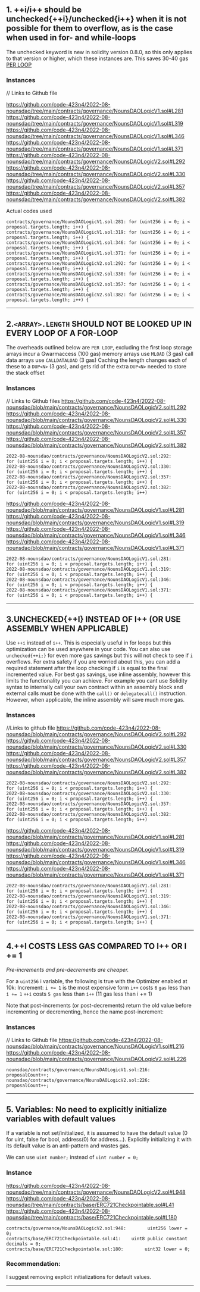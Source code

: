 ## 1. ++i/i++ should be unchecked{++i}/unchecked{i++} when it is not possible for them to overflow, as is the case when used in for- and while-loops

The unchecked keyword is new in solidity version 0.8.0, so this only applies to that version or higher, which these instances are. This saves 30-40 gas [PER LOOP](https://gist.github.com/hrkrshnn/ee8fabd532058307229d65dcd5836ddc#the-increment-in-for-loop-post-condition-can-be-made-unchecked)
### Instances
// Links to Github file

https://github.com/code-423n4/2022-08-nounsdao/tree/main/contracts/governance/NounsDAOLogicV1.sol#L281
https://github.com/code-423n4/2022-08-nounsdao/tree/main/contracts/governance/NounsDAOLogicV1.sol#L319
https://github.com/code-423n4/2022-08-nounsdao/tree/main/contracts/governance/NounsDAOLogicV1.sol#L346
https://github.com/code-423n4/2022-08-nounsdao/tree/main/contracts/governance/NounsDAOLogicV1.sol#L371
https://github.com/code-423n4/2022-08-nounsdao/tree/main/contracts/governance/NounsDAOLogicV2.sol#L292
https://github.com/code-423n4/2022-08-nounsdao/tree/main/contracts/governance/NounsDAOLogicV2.sol#L330
https://github.com/code-423n4/2022-08-nounsdao/tree/main/contracts/governance/NounsDAOLogicV2.sol#L357
https://github.com/code-423n4/2022-08-nounsdao/tree/main/contracts/governance/NounsDAOLogicV2.sol#L382

Actual codes used
```
contracts/governance/NounsDAOLogicV1.sol:281: for (uint256 i = 0; i < proposal.targets.length; i++) {
contracts/governance/NounsDAOLogicV1.sol:319: for (uint256 i = 0; i < proposal.targets.length; i++) {
contracts/governance/NounsDAOLogicV1.sol:346: for (uint256 i = 0; i < proposal.targets.length; i++) {
contracts/governance/NounsDAOLogicV1.sol:371: for (uint256 i = 0; i < proposal.targets.length; i++) {
contracts/governance/NounsDAOLogicV2.sol:292: for (uint256 i = 0; i < proposal.targets.length; i++) {
contracts/governance/NounsDAOLogicV2.sol:330: for (uint256 i = 0; i < proposal.targets.length; i++) {
contracts/governance/NounsDAOLogicV2.sol:357: for (uint256 i = 0; i < proposal.targets.length; i++) {
contracts/governance/NounsDAOLogicV2.sol:382: for (uint256 i = 0; i < proposal.targets.length; i++) {

```
----

## 2.`<ARRAY>.LENGTH` SHOULD NOT BE LOOKED UP IN EVERY LOOP OF A FOR-LOOP

The overheads outlined below are `PER LOOP`, excluding the first loop
storage arrays incur a Gwarmaccess (100 gas) memory arrays use `MLOAD` (3 gas)
call data arrays use `CALLDATALOAD` (3 gas) Caching the length changes each of these to a `DUP<N>` (3 gas), and gets rid of the extra `DUP<N>` needed to store the stack offset
### Instances
// Links to Github files
https://github.com/code-423n4/2022-08-nounsdao/blob/main/contracts/governance/NounsDAOLogicV2.sol#L292
https://github.com/code-423n4/2022-08-nounsdao/blob/main/contracts/governance/NounsDAOLogicV2.sol#L330
https://github.com/code-423n4/2022-08-nounsdao/blob/main/contracts/governance/NounsDAOLogicV2.sol#L357
https://github.com/code-423n4/2022-08-nounsdao/blob/main/contracts/governance/NounsDAOLogicV2.sol#L382
```
2022-08-nounsdao/contracts/governance/NounsDAOLogicV2.sol:292:        for (uint256 i = 0; i < proposal.targets.length; i++) {
2022-08-nounsdao/contracts/governance/NounsDAOLogicV2.sol:330:        for (uint256 i = 0; i < proposal.targets.length; i++) {
2022-08-nounsdao/contracts/governance/NounsDAOLogicV2.sol:357:        for (uint256 i = 0; i < proposal.targets.length; i++) {
2022-08-nounsdao/contracts/governance/NounsDAOLogicV2.sol:382:        for (uint256 i = 0; i < proposal.targets.length; i++)
```


https://github.com/code-423n4/2022-08-nounsdao/blob/main/contracts/governance/NounsDAOLogicV1.sol#L281
https://github.com/code-423n4/2022-08-nounsdao/blob/main/contracts/governance/NounsDAOLogicV1.sol#L319
https://github.com/code-423n4/2022-08-nounsdao/blob/main/contracts/governance/NounsDAOLogicV1.sol#L346
https://github.com/code-423n4/2022-08-nounsdao/blob/main/contracts/governance/NounsDAOLogicV1.sol#L371

 ```
2022-08-nounsdao/contracts/governance/NounsDAOLogicV1.sol:281:        for (uint256 i = 0; i < proposal.targets.length; i++) {
2022-08-nounsdao/contracts/governance/NounsDAOLogicV1.sol:319:        for (uint256 i = 0; i < proposal.targets.length; i++) {
2022-08-nounsdao/contracts/governance/NounsDAOLogicV1.sol:346:        for (uint256 i = 0; i < proposal.targets.length; i++) {
2022-08-nounsdao/contracts/governance/NounsDAOLogicV1.sol:371:        for (uint256 i = 0; i < proposal.targets.length; i++) {
```

----
## 3.UNCHECKED{++I} INSTEAD OF I++ (OR USE ASSEMBLY WHEN APPLICABLE)
Use `++i` instead of `i++`. This is especially useful in for loops but this optimization can be used anywhere in your code. You can also use `unchecked{++i;}` for even more gas savings but this will not check to see if `i` overflows. For extra safety if you are worried about this, you can add a required statement after the loop checking if `i` is equal to the final incremented value. For best gas savings, use inline assembly, however this limits the functionality you can achieve. For example you cant use Solidity syntax to internally call your own contract within an assembly block and external calls must be done with the `call()` or `delegatecall()` instruction. However, when applicable, the inline assembly will save much more gas.
### Instances
//Links to github file
https://github.com/code-423n4/2022-08-nounsdao/blob/main/contracts/governance/NounsDAOLogicV2.sol#L292
https://github.com/code-423n4/2022-08-nounsdao/blob/main/contracts/governance/NounsDAOLogicV2.sol#L330
https://github.com/code-423n4/2022-08-nounsdao/blob/main/contracts/governance/NounsDAOLogicV2.sol#L357
https://github.com/code-423n4/2022-08-nounsdao/blob/main/contracts/governance/NounsDAOLogicV2.sol#L382
```
2022-08-nounsdao/contracts/governance/NounsDAOLogicV2.sol:292:        for (uint256 i = 0; i < proposal.targets.length; i++) {
2022-08-nounsdao/contracts/governance/NounsDAOLogicV2.sol:330:        for (uint256 i = 0; i < proposal.targets.length; i++) {
2022-08-nounsdao/contracts/governance/NounsDAOLogicV2.sol:357:        for (uint256 i = 0; i < proposal.targets.length; i++) {
2022-08-nounsdao/contracts/governance/NounsDAOLogicV2.sol:382:        for (uint256 i = 0; i < proposal.targets.length; i++)
```
https://github.com/code-423n4/2022-08-nounsdao/blob/main/contracts/governance/NounsDAOLogicV1.sol#L281
https://github.com/code-423n4/2022-08-nounsdao/blob/main/contracts/governance/NounsDAOLogicV1.sol#L319
https://github.com/code-423n4/2022-08-nounsdao/blob/main/contracts/governance/NounsDAOLogicV1.sol#L346
https://github.com/code-423n4/2022-08-nounsdao/blob/main/contracts/governance/NounsDAOLogicV1.sol#L371

 ```
2022-08-nounsdao/contracts/governance/NounsDAOLogicV1.sol:281:        for (uint256 i = 0; i < proposal.targets.length; i++) {
2022-08-nounsdao/contracts/governance/NounsDAOLogicV1.sol:319:        for (uint256 i = 0; i < proposal.targets.length; i++) {
2022-08-nounsdao/contracts/governance/NounsDAOLogicV1.sol:346:        for (uint256 i = 0; i < proposal.targets.length; i++) {
2022-08-nounsdao/contracts/governance/NounsDAOLogicV1.sol:371:        for (uint256 i = 0; i < proposal.targets.length; i++) {
```

----
## 4.++I COSTS LESS GAS COMPARED TO I++ OR I += 1
*Pre-increments and pre-decrements are cheaper.*

For a `uint256` i variable, the following is true with the Optimizer enabled at 10k:
Increment:
`i += 1` is the most expensive form
`i++` costs `6` `gas` less than `i += 1`
`++i` costs `5 gas` less than `i++` (11 gas less than i += 1)

Note that post-increments (or post-decrements) return the old value before incrementing or decrementing, hence the name post-increment:
### Instances
// Links to Github file
https://github.com/code-423n4/2022-08-nounsdao/blob/main/contracts/governance/NounsDAOLogicV1.sol#L216
https://github.com/code-423n4/2022-08-nounsdao/blob/main/contracts/governance/NounsDAOLogicV2.sol#L226
```
nounsdao/contracts/governance/NounsDAOLogicV1.sol:216:        proposalCount++;
nounsdao/contracts/governance/NounsDAOLogicV2.sol:226:        proposalCount++;
```

----
## 5. Variables: No need to explicitly initialize variables with default values

If a variable is not set/initialized, it is assumed to have the default value (0 for uint, false for bool, address(0) for address…). Explicitly initializing it with its default value is an anti-pattern and wastes gas.

We can use `uint number;` instead of `uint number = 0;`

### Instance
https://github.com/code-423n4/2022-08-nounsdao/tree/main/contracts/governance/NounsDAOLogicV2.sol#L948
https://github.com/code-423n4/2022-08-nounsdao/tree/main/contracts/base/ERC721Checkpointable.sol#L41
https://github.com/code-423n4/2022-08-nounsdao/tree/main/contracts/base/ERC721Checkpointable.sol#L180
```
contracts/governance/NounsDAOLogicV2.sol:948:        uint256 lower = 0;
contracts/base/ERC721Checkpointable.sol:41:    uint8 public constant decimals = 0;
contracts/base/ERC721Checkpointable.sol:180:        uint32 lower = 0;
``` 
### Recommendation:

I suggest removing explicit initializations for default values.


---

